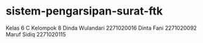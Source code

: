 # sistem-pengarsipan-surat-ftk
Kelas 6 C
Kelompok 8
Dinda Wulandari 2271020016
Dinta Fani 2271020092
Maruf Sidiq 2271020115
